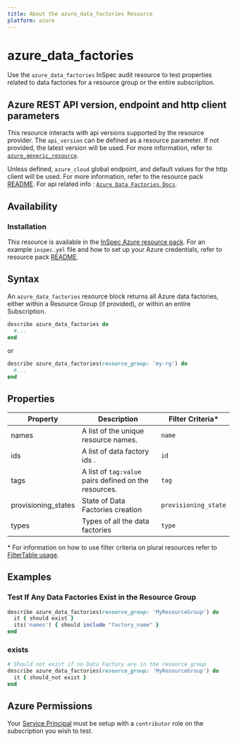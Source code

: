 ```yaml
---
title: About the azure_data_factories Resource
platform: azure
---
```


# azure_data_factories

Use the `azure_data_factories` InSpec audit resource to test properties related to data factories for a resource group or the entire subscription.

## Azure REST API version, endpoint and http client parameters

This resource interacts with api versions supported by the resource provider.
The `api_version` can be defined as a resource parameter.
If not provided, the latest version will be used.
For more information, refer to [`azure_generic_resource`](azure_generic_resource.md).

Unless defined, `azure_cloud` global endpoint, and default values for the http client will be used.
For more information, refer to the resource pack [README](../../README.md). 
For api related info : [`Azure Data Factories Docs`](https://docs.microsoft.com/en-us/rest/api/datafactory/factories/list).
## Availability

### Installation

This resource is available in the [InSpec Azure resource pack](https://github.com/inspec/inspec-azure). 
For an example `inspec.yml` file and how to set up your Azure credentials, refer to resource pack [README](../../README.md#Service-Principal).

## Syntax

An `azure_data_factories` resource block returns all Azure data factories, either within a Resource Group (if provided), or within an entire Subscription.
```ruby
describe azure_data_factories do
  #...
end
```
or
```ruby
describe azure_data_factories(resource_group: 'my-rg') do
  #...
end
```

## Properties

|Property       | Description                                                                          | Filter Criteria<superscript>*</superscript> |
|---------------|--------------------------------------------------------------------------------------|-----------------|
| names          | A list of the unique resource names.                                                   | `name`            |
| ids            | A list of data factory ids .                                | `id`       |
| tags          | A list of `tag:value` pairs defined on the resources.                                | `tag`          |
| provisioning_states             | State of Data Factories creation                               |        `provisioning_state`         |
| types             |   Types of all the data factories | `type` |
  
<superscript>*</superscript> For information on how to use filter criteria on plural resources refer to [FilterTable usage](https://github.com/inspec/inspec/blob/master/dev-docs/filtertable-usage.md).
  
## Examples

### Test If Any Data Factories Exist in the Resource Group
```ruby
describe azure_data_factories(resource_group: 'MyResourceGroup') do
  it { should exist }
  its('names') { should include "factory_name" }
end
```
### exists
```ruby
# Should not exist if no Data Factory are in the resource group
describe azure_data_factories(resource_group: 'MyResourceGroup') do
  it { should_not exist }
end

```
## Azure Permissions

Your [Service Principal](https://docs.microsoft.com/en-us/azure/azure-resource-manager/resource-group-create-service-principal-portal) must be setup with a `contributor` role on the subscription you wish to test.
